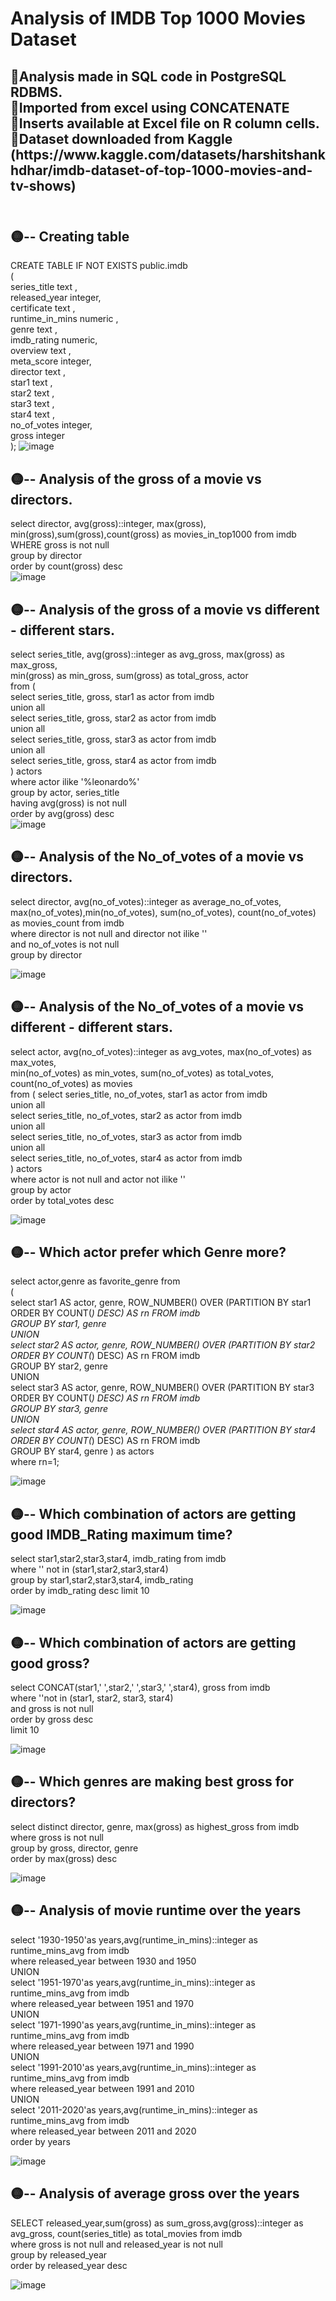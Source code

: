 <h1>Analysis of IMDB Top 1000 Movies Dataset</h1>
<h2> 
🔶Analysis made in SQL code in PostgreSQL RDBMS. <br>
🔶Imported from excel using CONCATENATE <br>
🔶Inserts available at Excel file on R column cells. <br>
🔶Dataset downloaded from Kaggle <br> (https://www.kaggle.com/datasets/harshitshankhdhar/imdb-dataset-of-top-1000-movies-and-tv-shows) <br> <br>  </h2> 

<h2> 🟡-- Creating table <br> </h2>

CREATE TABLE IF NOT EXISTS public.imdb  <br>
( <br>
    series_title text  , <br>
    released_year integer,  <br>
    certificate text  , <br>
    runtime_in_mins numeric  ,  <br>
    genre text  , <br>
    imdb_rating numeric, <br>
    overview text   , <br>
    meta_score integer, <br>
    director text   , <br>
    star1 text  , <br>
    star2 text  , <br>
    star3 text   , <br>
    star4 text  , <br>
    no_of_votes integer, <br>
    gross integer  <br>
    ); 
![image](https://github.com/hubost/SQL_Top1000Movies/assets/103451733/c80cc723-77c6-4f3a-9cec-4a81ad9301ae)


<h2> 🟡-- Analysis of the gross of a movie vs directors. <br> </h2>

select director, avg(gross)::integer, max(gross), min(gross),sum(gross),count(gross) as movies_in_top1000 from imdb <br>
WHERE gross is not null <br>
group by director <br>
order by count(gross) desc <br>
![image](https://github.com/hubost/SQL_Top1000Movies/assets/103451733/77f2b1cc-de56-4f03-8678-399c023db7a9)

<h2> 🟡-- Analysis of the gross of a movie vs different - different stars. <br> </h2>

select series_title, avg(gross)::integer as avg_gross, max(gross) as max_gross, <br>
min(gross) as min_gross, sum(gross) as total_gross,  actor <br>
from ( <br>
        select series_title, gross, star1 as actor from imdb <br>
        union all  <br>
        select series_title, gross, star2 as actor from imdb <br>
        union all <br>
        select series_title, gross, star3 as actor from imdb <br>
        union all <br>
        select series_title, gross, star4 as actor from imdb <br>
    ) actors <br>
     where actor ilike '%leonardo%' <br>
     group by actor, series_title <br>
     having avg(gross) is not null<br>
     order by avg(gross) desc<br>
  ![image](https://github.com/hubost/SQL_Top1000Movies/assets/103451733/386cfc42-d4f2-4108-9e62-fe7bf6d69792)



<h2> 🟡-- Analysis of the No_of_votes of a movie vs directors. <br></h2>

select director, avg(no_of_votes)::integer as average_no_of_votes, max(no_of_votes),min(no_of_votes), sum(no_of_votes), count(no_of_votes) as movies_count from imdb <br> 
where director is not null and director not ilike '' <br>
and no_of_votes is not null <br>
group by director <br>
 
![image](https://github.com/hubost/SQL_Top1000Movies/assets/103451733/4863f8bb-b285-4093-869e-c2aa2a1fdb80)


<h2> 🟡-- Analysis of the No_of_votes of a movie vs different - different stars. <br></h2>

select actor, avg(no_of_votes)::integer as avg_votes, max(no_of_votes) as max_votes, <br>
min(no_of_votes) as min_votes, sum(no_of_votes) as total_votes, count(no_of_votes) as movies <br>
from ( select series_title, no_of_votes, star1 as actor from imdb <br>
        union all <br>
        select series_title, no_of_votes, star2 as actor from imdb <br>
        union all <br>
        select series_title, no_of_votes, star3 as actor from imdb<br>
        union all <br>
        select series_title, no_of_votes, star4 as actor from imdb<br>
     ) actors<br>
     where actor is not null and actor not ilike ''<br>
     group by actor<br>
     order by total_votes desc<br>
    
![image](https://github.com/hubost/SQL_Top1000Movies/assets/103451733/89113f16-fddc-4011-a272-3d3c5bfd4f1f)

<h2> 🟡-- Which actor prefer which Genre more? <br></h2>

select actor,genre as favorite_genre from<br>
    (<br>
        select star1 AS actor, genre, ROW_NUMBER() OVER (PARTITION BY star1 ORDER BY COUNT(*) DESC) AS rn FROM imdb<br>
        GROUP BY star1, genre   <br>
        UNION <br>
        select star2 AS actor, genre, ROW_NUMBER() OVER (PARTITION BY star2 ORDER BY COUNT(*) DESC) AS rn FROM imdb<br>
        GROUP BY star2, genre <br>
        UNION <br>
        select star3 AS actor, genre, ROW_NUMBER() OVER (PARTITION BY star3 ORDER BY COUNT(*) DESC) AS rn FROM imdb<br>
        GROUP BY star3, genre <br>
        UNION <br>
        select star4 AS actor, genre, ROW_NUMBER() OVER (PARTITION BY star4 ORDER BY COUNT(*) DESC) AS rn FROM imdb<br>
        GROUP BY star4, genre ) as actors<br>
        where rn=1;<br>

![image](https://github.com/hubost/SQL_Top1000Movies/assets/103451733/8daf6009-75dd-4d4b-ad91-e6e781d4e5ed)

<h2> 🟡-- Which combination of actors are getting good IMDB_Rating maximum time?<br></h2>

select star1,star2,star3,star4, imdb_rating from imdb<br>
where '' not in (star1,star2,star3,star4)<br>
group by star1,star2,star3,star4, imdb_rating<br>
order by imdb_rating desc limit 10 <br>

![image](https://github.com/hubost/SQL_Top1000Movies/assets/103451733/642454d1-bfd3-405a-acc7-b292ecb3a9b2)

<h2> 🟡-- Which combination of actors are getting good gross?<br></h2>

select CONCAT(star1,' ',star2,' ',star3,' ',star4), gross from imdb<br>
where ''not in (star1, star2, star3, star4)<br>
and gross is not null <br>
order by gross desc<br>
limit 10<br>

![image](https://github.com/hubost/SQL_Top1000Movies/assets/103451733/0b5fd38a-6610-45a7-9ba2-ffbb8e5d89d3)

<h2> 🟡-- Which genres are making best gross for directors? <br></h2>

select distinct director, genre, max(gross) as highest_gross from imdb<br>
where gross is not null<br>
group by gross, director, genre<br>
order by max(gross) desc<br>

![image](https://github.com/hubost/SQL_Top1000Movies/assets/103451733/37d1be05-d805-46a4-a8ec-bef3d948f7a3)



<h2> 🟡-- Analysis of movie runtime over the years <br></h2>

select '1930-1950'as years,avg(runtime_in_mins)::integer as runtime_mins_avg from imdb <br>
    where released_year between 1930 and 1950<br>
    UNION<br>
    select '1951-1970'as years,avg(runtime_in_mins)::integer as runtime_mins_avg from imdb <br>
    where released_year between 1951 and 1970<br>
    UNION<br>
    select '1971-1990'as years,avg(runtime_in_mins)::integer as runtime_mins_avg from imdb <br>
    where released_year between 1971 and 1990<br>
    UNION<br>
    select '1991-2010'as years,avg(runtime_in_mins)::integer as runtime_mins_avg from imdb <br>
    where released_year between 1991 and 2010<br>
    UNION<br>
    select '2011-2020'as years,avg(runtime_in_mins)::integer as runtime_mins_avg from imdb <br>
    where released_year between 2011 and 2020<br>
    order by years<br>

![image](https://github.com/hubost/SQL_Top1000Movies/assets/103451733/e6427ab1-253d-455d-8676-3488a838576f)

<h2> 🟡-- Analysis of average gross over the years <br></h2>

SELECT released_year,sum(gross) as sum_gross,avg(gross)::integer as avg_gross, count(series_title) as total_movies from imdb<br>
where gross is not null and released_year is not null<br>
group by released_year<br>
order by released_year desc<br>

![image](https://github.com/hubost/SQL_Top1000Movies/assets/103451733/304b8c06-40d0-422b-b019-cc8e7ce662bc)



